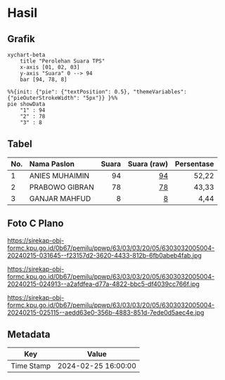 # Hasil

## Grafik

```mermaid
xychart-beta
    title "Perolehan Suara TPS"
    x-axis [01, 02, 03]
    y-axis "Suara" 0 --> 94
    bar [94, 78, 8]
```

```mermaid
%%{init: {"pie": {"textPosition": 0.5}, "themeVariables": {"pieOuterStrokeWidth": "5px"}} }%%
pie showData
    "1" : 94
    "2" : 78
    "3" : 8
```

## Tabel

| No. | Nama Paslon    | Suara | Suara (raw) | Persentase |
|:--- |:-------------- | -----:| -----------:| ----------:|
| 1   | ANIES MUHAIMIN | 94    | [94][p-1]   | 52,22      |
| 2   | PRABOWO GIBRAN | 78    | [78][p-2]   | 43,33      |
| 3   | GANJAR MAHFUD  | 8     | [8][p-3]    | 4,44       |


[p-1]: https://github.com/gigit-pemilu/pemilu-2024/blob/main/pilpres/hitung-suara/sub/63-kalimantan-selatan/sub/03-banjar/sub/03-gambut/sub/2005-tambak-sirang-darat/sub/004-tps/sub/paslon-1.txt
[p-2]: https://github.com/gigit-pemilu/pemilu-2024/blob/main/pilpres/hitung-suara/sub/63-kalimantan-selatan/sub/03-banjar/sub/03-gambut/sub/2005-tambak-sirang-darat/sub/004-tps/sub/paslon-2.txt
[p-3]: https://github.com/gigit-pemilu/pemilu-2024/blob/main/pilpres/hitung-suara/sub/63-kalimantan-selatan/sub/03-banjar/sub/03-gambut/sub/2005-tambak-sirang-darat/sub/004-tps/sub/paslon-3.txt

## Foto C Plano

https://sirekap-obj-formc.kpu.go.id/0b67/pemilu/ppwp/63/03/03/20/05/6303032005004-20240215-031645--f23157d2-3620-4433-812b-6fb0abeb4fab.jpg

https://sirekap-obj-formc.kpu.go.id/0b67/pemilu/ppwp/63/03/03/20/05/6303032005004-20240215-024913--a2afdfea-d77a-4822-bbc5-df4039cc766f.jpg

https://sirekap-obj-formc.kpu.go.id/0b67/pemilu/ppwp/63/03/03/20/05/6303032005004-20240215-025115--aedd63e0-356b-4883-851d-7ede0d5aec4e.jpg


## Metadata

| Key        | Value               |
| ---------- | ------------------- |
| Time Stamp | 2024-02-25 16:00:00 |



